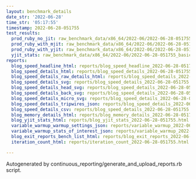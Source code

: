 ```yaml
---
layout: benchmark_details
date_str: '2022-06-28'
time_str: '05:17:55'
timestamp: 2022-06-28-051755
test_results:
  prod_ruby_no_jit: raw_benchmark_data/x86_64/2022-06/2022-06-28-051755_basic_benchmark_prod_ruby_no_jit.json
  prod_ruby_with_mjit: raw_benchmark_data/x86_64/2022-06/2022-06-28-051755_basic_benchmark_prod_ruby_with_mjit.json
  prod_ruby_with_yjit: raw_benchmark_data/x86_64/2022-06/2022-06-28-051755_basic_benchmark_prod_ruby_with_yjit.json
  yjit_stats: raw_benchmark_data/x86_64/2022-06/2022-06-28-051755_basic_benchmark_yjit_stats.json
reports:
  blog_speed_headline_html: reports/blog_speed_headline_2022-06-28-051755.html
  blog_speed_details_html: reports/blog_speed_details_2022-06-28-051755.html
  blog_speed_details_raw_details_html: reports/blog_speed_details_2022-06-28-051755.raw_details.html
  blog_speed_details_svg: reports/blog_speed_details_2022-06-28-051755.svg
  blog_speed_details_head_svg: reports/blog_speed_details_2022-06-28-051755.head.svg
  blog_speed_details_back_svg: reports/blog_speed_details_2022-06-28-051755.back.svg
  blog_speed_details_micro_svg: reports/blog_speed_details_2022-06-28-051755.micro.svg
  blog_speed_details_tripwires_json: reports/blog_speed_details_2022-06-28-051755.tripwires.json
  blog_speed_details_csv: reports/blog_speed_details_2022-06-28-051755.csv
  blog_memory_details_html: reports/blog_memory_details_2022-06-28-051755.html
  blog_yjit_stats_html: reports/blog_yjit_stats_2022-06-28-051755.html
  variable_warmup_warmup_settings_json: reports/variable_warmup_2022-06-28-051755.warmup_settings.json
  variable_warmup_stats_of_interest_json: reports/variable_warmup_2022-06-28-051755.stats_of_interest.json
  blog_exit_reports_bench_list_html: reports/blog_exit_reports_2022-06-28-051755.bench_list.html
  iteration_count_html: reports/iteration_count_2022-06-28-051755.html

---
```

Autogenerated by continuous_reporting/generate_and_upload_reports.rb script.

